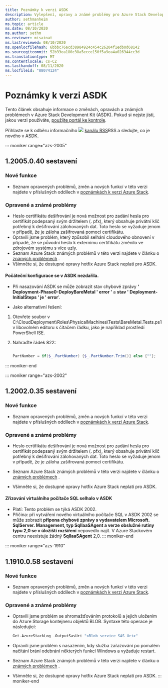 ```yaml
---
title: Poznámky k verzi ASDK
description: Vylepšení, opravy a známé problémy pro Azure Stack Development Kit (ASDK).
author: sethmanheim
ms.topic: article
ms.date: 08/10/2020
ms.author: sethm
ms.reviewer: misainat
ms.lastreviewed: 08/10/2020
ms.openlocfilehash: 6bbbc76acd38984924c454c26204f1edb0d68142
ms.sourcegitcommit: 52b33ea180c38a5ecce150f5a9ea4a026344cc3d
ms.translationtype: MT
ms.contentlocale: cs-CZ
ms.lasthandoff: 08/11/2020
ms.locfileid: "88074124"
---
```

# <a name="asdk-release-notes"></a>Poznámky k verzi ASDK

Tento článek obsahuje informace o změnách, opravách a známých problémech v Azure Stack Development Kit (ASDK). Pokud si nejste jisti, jakou verzi používáte, [použijte portál ke kontrole](../operator/azure-stack-updates.md).

Přihlaste se k odběru informačního ![ ](./media/asdk-release-notes/feed-icon-14x14.png) [kanálu RSS](https://docs.microsoft.com/api/search/rss?search=ASDK+release+notes&locale=en-us#)RSS a sledujte, co je nového v ASDK.

::: moniker range="azs-2005"
## <a name="build-12005040"></a>1.2005.0.40 sestavení

### <a name="new-features"></a>Nové funkce

- Seznam opravených problémů, změn a nových funkcí v této verzi najdete v příslušných oddílech v [poznámkách k verzi Azure Stack](../operator/release-notes.md).

### <a name="fixed-and-known-issues"></a>Opravené a známé problémy

- Heslo certifikátu dešifrování je nová možnost pro zadání hesla pro certifikát podepsaný svým držitelem (. pfx), který obsahuje privátní klíč potřebný k dešifrování zálohovaných dat. Toto heslo se vyžaduje jenom v případě, že je záloha zašifrovaná pomocí certifikátu.
- Opravili jsme problém, který způsobil selhání cloudového obnovení v případě, že se původní heslo k externímu certifikátu změnilo ve zdrojovém systému s více uzly. 
- Seznam Azure Stack známých problémů v této verzi najdete v článku o [známých problémech](../operator/known-issues.md) .
- Všimněte si, že dostupné opravy hotfix Azure Stack neplatí pro ASDK.

#### <a name="initial-configuration-fails-in-asdk"></a>Počáteční konfigurace se v ASDK nezdařila.

- Při nasazování ASDK se může zobrazit stav chybové zprávy **' Deployment-Phase0-DeployBareMetal ' error '** a **stav ' Deployment-InitialSteps ' je ' error**'.

- Jako alternativní řešení:

1. Otevřete soubor v C:\CloudDeployment\Roles\PhysicalMachines\Tests\BareMetal.Tests.ps1 v libovolném editoru s čítačem řádku, jako je například prostředí PowerShell ISE.

2. Nahraďte řádek 822:

   ```powershell

   PartNumber = if($_.PartNumber) {$_.PartNumber.Trim()} else {""};

   ```  
::: moniker-end

::: moniker range="azs-2002"
## <a name="build-12002035"></a>1.2002.0.35 sestavení

### <a name="new-features"></a>Nové funkce

- Seznam opravených problémů, změn a nových funkcí v této verzi najdete v příslušných oddílech v [poznámkách k verzi Azure Stack](../operator/release-notes.md).

### <a name="fixed-and-known-issues"></a>Opravené a známé problémy

- Heslo certifikátu dešifrování je nová možnost pro zadání hesla pro certifikát podepsaný svým držitelem (. pfx), který obsahuje privátní klíč potřebný k dešifrování zálohovaných dat. Toto heslo se vyžaduje jenom v případě, že je záloha zašifrovaná pomocí certifikátu.

- Seznam Azure Stack známých problémů v této verzi najdete v článku o [známých problémech](../operator/known-issues.md) .

- Všimněte si, že dostupné opravy hotfix Azure Stack neplatí pro ASDK.

#### <a name="sql-vm-provision-fails-in-asdk"></a>Zřizování virtuálního počítače SQL selhalo v ASDK

- Platí: Tento problém se týká ASDK 2002.
- Příčina: při vytváření nového virtuálního počítače SQL v ASDK 2002 se může zobrazit **přípona chybové zprávy s vydavatelem Microsoft. SqlServer. Management, typ SqlIaaSAgent a verze obslužné rutiny typu 2,0 se v úložišti rozšíření** nepovedlo najít. V Azure Stackovém centru neexistuje žádný **SqlIaaSAgent** 2,0.
::: moniker-end

::: moniker range="azs-1910"

## <a name="build-11910058"></a>1.1910.0.58 sestavení

### <a name="new-features"></a>Nové funkce

- Seznam opravených problémů, změn a nových funkcí v této verzi najdete v příslušných oddílech v [poznámkách k verzi Azure Stack](../operator/release-notes.md).

### <a name="fixed-and-known-issues"></a>Opravené a známé problémy

- Opravili jsme problém se shromažďováním protokolů a jejich uložením do Azure Storage kontejneru objektů BLOB. Syntaxe této operace je následující:

  ```powershell
  Get-AzureStackLog -OutputSasUri "<Blob service SAS Uri>"
  ``` 

- Opravili jsme problém s nasazením, kdy služba zařazování po pomalém načítání brání odebrání některých funkcí Windows a vyžaduje restart.
- Seznam Azure Stack známých problémů v této verzi najdete v článku o [známých problémech](../operator/known-issues.md) .
- Všimněte si, že dostupné opravy hotfix Azure Stack neplatí pro ASDK.
::: moniker-end
